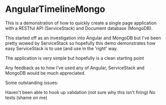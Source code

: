 AngularTimelineMongo
====================

This is a demonstration of how to quickly create a single page application with a RESTful API (ServiceStack) and Document database (MongoDB).

This started off as an investigation into Angular and MongoDB but I've been pretty wowed by ServiceStack so hopefully this demo demonstrates how easy ServiceStack is to use (and use in the 'right' way.

The application is very simple but hopefully is a clean starting point

Any feedback as to how I've used any of Angular, ServiceStack and MongoDB would be much appreciated.

Some outstanding issues:

Haven't been able to hook up validation (not sure why this isn't firing)
No tests (shame on me)
